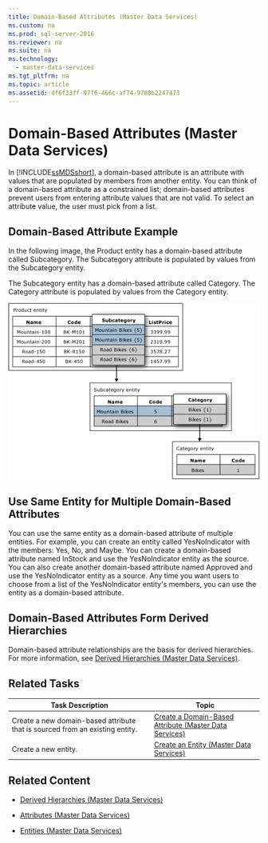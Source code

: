 ```yaml
---
title: Domain-Based Attributes (Master Data Services)
ms.custom: na
ms.prod: sql-server-2016
ms.reviewer: na
ms.suite: na
ms.technology: 
  - master-data-services
ms.tgt_pltfrm: na
ms.topic: article
ms.assetid: df6f33ff-97f6-466c-af74-9780b2247473
---
```

# Domain-Based Attributes (Master Data Services)
  In [!INCLUDE[ssMDSshort](../../Token\Other/ssMDSshort_md.md)], a domain\-based attribute is an attribute with values that are populated by members from another entity. You can think of a domain\-based attribute as a constrained list; domain\-based attributes prevent users from entering attribute values that are not valid. To select an attribute value, the user must pick from a list.  
  
## Domain\-Based Attribute Example  
 In the following image, the Product entity has a domain\-based attribute called Subcategory. The Subcategory attribute is populated by values from the Subcategory entity.  
  
 The Subcategory entity has a domain\-based attribute called Category. The Category attribute is populated by values from the Category entity.  
  
 ![Domain-Based Attributes in an Entity](../../Images\Image\ImageNotContaina/mds_conc_domain_based_attribute_conceptual.gif "mds_conc_domain_based_attribute_conceptual")  
  
## Use Same Entity for Multiple Domain\-Based Attributes  
 You can use the same entity as a domain\-based attribute of multiple entities. For example, you can create an entity called YesNoIndicator with the members: Yes, No, and Maybe. You can create a domain\-based attribute named InStock and use the YesNoIndicator entity as the source. You can also create another domain\-based attribute named Approved and use the YesNoIndicator entity as a source. Any time you want users to choose from a list of the YesNoIndicator entity's members, you can use the entity as a domain\-based attribute.  
  
## Domain\-Based Attributes Form Derived Hierarchies  
 Domain\-based attribute relationships are the basis for derived hierarchies. For more information, see [Derived Hierarchies &#40;Master Data Services&#41;](../Topic/Derived%20Hierarchies%20\(Master%20Data%20Services\).md).  
  
## Related Tasks  
  
|Task Description|Topic|  
|----------------------|-----------|  
|Create a new domain\-based attribute that is sourced from an existing entity.|[Create a Domain-Based Attribute &#40;Master Data Services&#41;](../Topic/Create%20a%20Domain-Based%20Attribute%20\(Master%20Data%20Services\).md)|  
|Create a new entity.|[Create an Entity &#40;Master Data Services&#41;](../Topic/Create%20an%20Entity%20\(Master%20Data%20Services\).md)|  
  
## Related Content  
  
-   [Derived Hierarchies &#40;Master Data Services&#41;](../Topic/Derived%20Hierarchies%20\(Master%20Data%20Services\).md)  
  
-   [Attributes &#40;Master Data Services&#41;](../Topic/Attributes%20\(Master%20Data%20Services\).md)  
  
-   [Entities &#40;Master Data Services&#41;](../Topic/Entities%20\(Master%20Data%20Services\).md)  
  
  